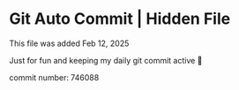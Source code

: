 # Git Auto Commit | Hidden File

This file was added Feb 12, 2025

Just for fun and keeping my daily git commit active 🤪

commit number: 746088
